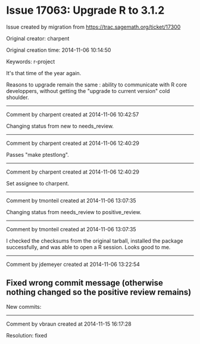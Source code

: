 # Issue 17063: Upgrade R to 3.1.2

Issue created by migration from https://trac.sagemath.org/ticket/17300

Original creator: charpent

Original creation time: 2014-11-06 10:14:50

Keywords: r-project

It's that time of the year again.

Reasons to upgrade remain the same : ability to communicate with R core developpers, without getting the "upgrade to current version" cold shoulder.


---

Comment by charpent created at 2014-11-06 10:42:57

Changing status from new to needs_review.


---

Comment by charpent created at 2014-11-06 12:40:29

Passes "make ptestlong".


---

Comment by charpent created at 2014-11-06 12:40:29

Set assignee to charpent.


---

Comment by tmonteil created at 2014-11-06 13:07:35

Changing status from needs_review to positive_review.


---

Comment by tmonteil created at 2014-11-06 13:07:35

I checked the checksums from the original tarball, installed the package successfully, and was able to open a R session. Looks good to me.


---

Comment by jdemeyer created at 2014-11-06 13:22:54

Fixed wrong commit message (otherwise nothing changed so the positive review remains)
----
New commits:


---

Comment by vbraun created at 2014-11-15 16:17:28

Resolution: fixed
